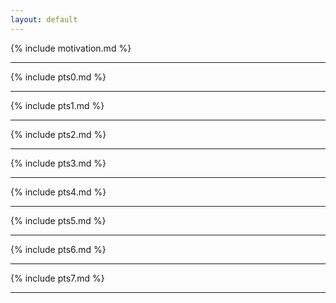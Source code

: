 ```yaml
---
layout: default
---
```

{% include motivation.md %}
* * *
{% include pts0.md %}
* * *
{% include pts1.md %}
* * *
{% include pts2.md %}
* * *
{% include pts3.md %}
* * *
{% include pts4.md %}
* * *
{% include pts5.md %}
* * *
{% include pts6.md %}
* * *
{% include pts7.md %}
* * *
